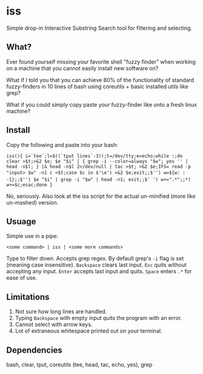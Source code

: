 # iss

Simple drop-in Interactive Substring Search tool for filtering and selecting.

## What?
Ever found yourself missing your favorite shell "fuzzy finder" when working on a machine that you cannot easily install new software on?

What if I told you that you can achieve 80% of the functionality of standard fuzzy-finders in 10 lines of bash using coreutils + basic installed utils like grep? 

What if you could simply copy paste your fuzzy-finder like onto a fresh linux machine?

## Install

Copy the following and paste into your bash:
```
iss(){ i=`tee`;l=$((`tput lines`-3));t=/dev/tty;e=echo;while :;do clear >$t;>&2 $e; $e "$i" | { grep -i --color=always "$w"; yes '' | head -n$l; } |& head -n$l 2>/dev/null | tac >$t; >&2 $e;IFS= read -p "input> $w" -n1 c <$t;case $c in $'\e') >&2 $e;exit;;$'') w=${w: : -1};;$'') $e "$i" | grep -i "$w" | head -n1; exit;;$' ') w+=".*";;*) w+=$c;esac;done }
```

No, seriously. Also look at the iss script for the actual un-minified (more like un-mashed) version.

## Usuage

Simple use in a pipe:
```
<some command> | iss | <some more commands>
```

Type to filter down. Accepts grep regex. By default grep's `-i` flag is set (meaning case insensitive). `Backspace` clears last input. `Esc` quits without accepting any input. `Enter` accepts last input and quits. `Space` enters `.*` for ease of use.

## Limitations

1. Not sure how long lines are handled.
2. Typing `Backspace` with empty input quits the program with an error.
3. Cannot select with arrow keys.
4. Lot of extraneous whitespace printed out on your terminal.

## Dependencies

bash, clear, tput, coreutils (tee, head, tac, echo, yes), grep
